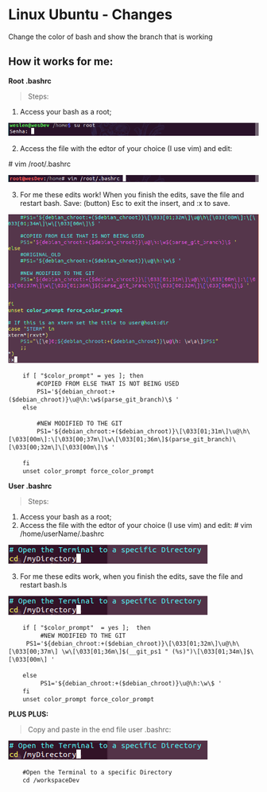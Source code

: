 # Linux Ubuntu - Changes
Change the color of bash and show the branch that is working

## How it works for me:

**Root .bashrc**

> Steps:
1. Access your bash as a root;

![enter image description here](https://raw.githubusercontent.com/weslen02/linux-Ubuntu-Bash-Color/master/img/rootImg/01.png)

2.  Access the file with the edtor of your choice (I use vim) and edit:

\# vim /root/.bashrc

![enter image description here](https://raw.githubusercontent.com/weslen02/linux-Ubuntu-Bash-Color/master/img/rootImg/02.png)

3. For me these edits work! When you finish the edits, save the file and restart bash. Save: (button) Esc to exit the insert, and :x to save.

![enter image description here](https://raw.githubusercontent.com/weslen02/linux-Ubuntu-Bash-Color/master/img/rootImg/03.png)


        if [ "$color_prompt" = yes ]; then
            #COPIED FROM ELSE THAT IS NOT BEING USED
            PS1='${debian_chroot:+($debian_chroot)}\u@\h:\w$(parse_git_branch)\$ '
        else

            #NEW MODIFIED TO THE GIT
            PS1='${debian_chroot:+($debian_chroot)}\[\033[01;31m\]\u@\h\[\033[00m\]:\[\033[00;37m\]\w\[\033[01;36m\]$(parse_git_branch)\[\033[00;32m\]\[\033[00m\]\$ '

        fi
        unset color_prompt force_color_prompt
      

**User .bashrc**

> Steps:

1. Access your bash as a root;
2. Access the file with the edtor of your choice (I use vim) and edit: # vim /home/userName/.bashrc

![enter image description here](https://raw.githubusercontent.com/weslen02/linux-Ubuntu-Bash-Color/master/img/userImg/03.png)

3. For me these edits work, when you finish the edits, save the file and restart bash.ls

![enter image description here](https://raw.githubusercontent.com/weslen02/linux-Ubuntu-Bash-Color/master/img/userImg/03.png)


        if [ "$color_prompt"  = yes ];  then
             #NEW MODIFIED TO THE GIT
         PS1='${debian_chroot:+($debian_chroot)}\[\033[01;32m\]\u@\h\[\033[00;37m\] \w\[\033[01;36m\]$(__git_ps1 " (%s)")\[\033[01;34m\]$\[\033[00m\] '
    
        else
             PS1='${debian_chroot:+($debian_chroot)}\u@\h:\w\$ '
        fi
        unset color_prompt force_color_prompt

**PLUS PLUS:**

> Copy and paste in the end file user .bashrc:

![enter image description here](https://raw.githubusercontent.com/weslen02/linux-Ubuntu-Bash-Color/master/img/userImg/03.png)

        #Open the Terminal to a specific Directory
        cd /workspaceDev
